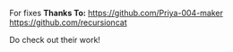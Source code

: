 For fixes
**Thanks To:**
https://github.com/Priya-004-maker
https://github.com/recursioncat

Do check out their work!
